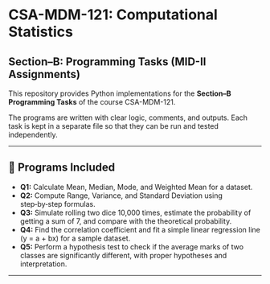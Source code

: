 # CSA-MDM-121: Computational Statistics  
## Section–B: Programming Tasks (MID-II Assignments)

This repository provides Python implementations for the **Section–B Programming Tasks** of the course CSA-MDM-121.  

The programs are written with clear logic, comments, and outputs. Each task is kept in a separate file so that they can be run and tested independently.

---

## 📂 Programs Included
- **Q1:** Calculate Mean, Median, Mode, and Weighted Mean for a dataset.  
- **Q2:** Compute Range, Variance, and Standard Deviation using step‑by‑step formulas.  
- **Q3:** Simulate rolling two dice 10,000 times, estimate the probability of getting a sum of 7, and compare with the theoretical probability.  
- **Q4:** Find the correlation coefficient and fit a simple linear regression line (y = a + bx) for a sample dataset.  
- **Q5:** Perform a hypothesis test to check if the average marks of two classes are significantly different, with proper hypotheses and interpretation.  

---
